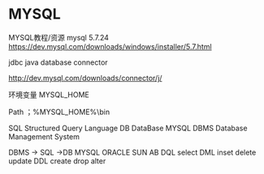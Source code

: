 # MYSQL
MYSQL教程/资源
mysql 5.7.24
https://dev.mysql.com/downloads/windows/installer/5.7.html

jdbc
java database connector

http://dev.mysql.com/downloads/connector/j/

环境变量
MYSQL_HOME

Path
；%MYSQL_HOME%\bin

SQL Structured Query Language
DB DataBase
MYSQL DBMS Database Management System

DBMS -> SQL ->DB
MYSQL ORACLE SUN AB
 DQL
select
DML inset delete update 
DDL 
create drop  alter

